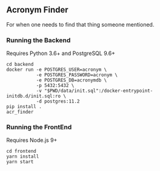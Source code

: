 ## Acronym Finder

For when one needs to find that thing someone mentioned.

### Running the Backend

Requires Python 3.6+ and PostgreSQL 9.6+

```
cd backend
docker run -e POSTGRES_USER=acronym \
           -e POSTGRES_PASSWORD=acronym \
           -e POSTGRES_DB=acronymdb \
           -p 5432:5432 \
           -v "$PWD/data/init.sql":/docker-entrypoint-initdb.d/init.sql:ro \
           -d postgres:11.2
pip install .
acr_finder
```

### Running the FrontEnd

Requires Node.js 9+

```
cd frontend
yarn install
yarn start
```
